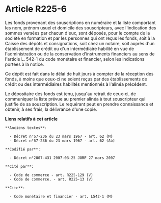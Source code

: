 # Article R225-6

Les fonds provenant des souscriptions en numéraire et la liste comportant les nom, prénom usuel et domicile des
souscripteurs, avec l'indication des sommes versées par chacun d'eux, sont déposés, pour le compte de la société en formation
et par les personnes qui ont reçus les fonds, soit à la Caisse des dépôts et consignations, soit chez un notaire, soit auprès
d'un établissement de crédit ou d'un intermédiaire habilité en vue de l'administration ou de la conservation d'instruments
financiers au sens de l'article L. 542-1 du code monétaire et financier, selon les indications portées à la notice.

Ce dépôt est fait dans le délai de huit jours à compter de la réception des fonds, à moins que ceux-ci ne soient reçus par
des établissements de crédit ou des intermédiaires habilités mentionnés à l'alinéa précédent.

Le dépositaire des fonds est tenu, jusqu'au retrait de ceux-ci, de communiquer la liste prévue au premier alinéa à tout
souscripteur qui justifie de sa souscription. Le requérant peut en prendre connaissance et obtenir, à ses frais, la
délivrance d'une copie.

**Liens relatifs à cet article**

	**Anciens textes**:

	  - Décret n°67-236 du 23 mars 1967 - art. 62 (M)
	  - Décret n°67-236 du 23 mars 1967 - art. 62 (Ab)

	**Codifié par**:

	  - Décret n°2007-431 2007-03-25 JORF 27 mars 2007

	**Cité par**:

	  - Code de commerce - art. R225-129 (V)
	  - Code de commerce. - art. R225-13 (V)

	**Cite**:

	  - Code monétaire et financier - art. L542-1 (M)
